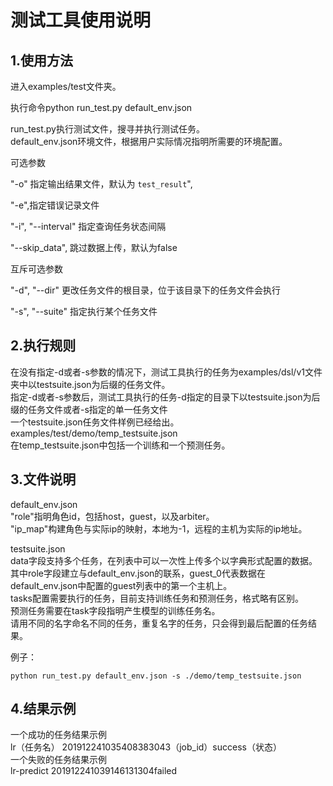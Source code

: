 
测试工具使用说明
================
1.使用方法
------
进入examples/test文件夹。<br>

执行命令python run_test.py default_env.json <br>

run_test.py执行测试文件，搜寻并执行测试任务。<br>
default_env.json环境文件，根据用户实际情况指明所需要的环境配置。<br>  

可选参数

 "-o" 指定输出结果文件，默认为 `test_result`",

 "-e",指定错误记录文件
    
 "-i", "--interval" 指定查询任务状态间隔
 
 "--skip_data", 跳过数据上传，默认为false

互斥可选参数
 
  "-d", "--dir"  更改任务文件的根目录，位于该目录下的任务文件会执行

  "-s", "--suite" 指定执行某个任务文件

2.执行规则
---------
在没有指定-d或者-s参数的情况下，测试工具执行的任务为examples/dsl/v1文件夹中以testsuite.json为后缀的任务文件。<br>
指定-d或者-s参数后，测试工具执行的任务-d指定的目录下以testsuite.json为后缀的任务文件或者-s指定的单一任务文件<br>
一个testsuite.json任务文件样例已经给出。<br>
examples/test/demo/temp_testsuite.json<br>
在temp_testsuite.json中包括一个训练和一个预测任务。<br>

3.文件说明
-----------
default_env.json<br>
"role"指明角色id，包括host，guest，以及arbiter。<br>
"ip_map"构建角色与实际ip的映射，本地为-1，远程的主机为实际的ip地址。<br>

testsuite.json<br>
data字段支持多个任务，在列表中可以一次性上传多个以字典形式配置的数据。<br>
其中role字段建立与default_env.json的联系，guest_0代表数据在default_env.json中配置的guest列表中的第一个主机上。<br>
tasks配置需要执行的任务，目前支持训练任务和预测任务，格式略有区别。<br>
预测任务需要在task字段指明产生模型的训练任务名。<br>
请用不同的名字命名不同的任务，重复名字的任务，只会得到最后配置的任务结果。<br>

例子：
```shell script
python run_test.py default_env.json -s ./demo/temp_testsuite.json
```
4.结果示例
-----------
一个成功的任务结果示例<br>
lr（任务名）     201912241035408383043（job_id）success（状态）<br>
一个失败的任务结果示例<br>
lr-predict      201912241039146131304failed
